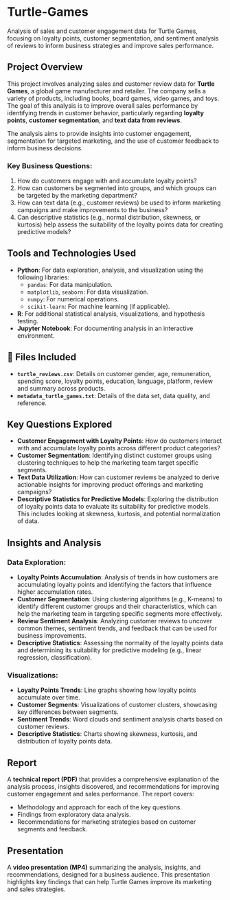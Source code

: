 # Turtle-Games
Analysis of sales and customer engagement data for Turtle Games, focusing on loyalty points, customer segmentation, and sentiment analysis of reviews to inform business strategies and improve sales performance.

## Project Overview
This project involves analyzing sales and customer review data for **Turtle Games**, a global game manufacturer and retailer. The company sells a variety of products, including books, board games, video games, and toys. The goal of this analysis is to improve overall sales performance by identifying trends in customer behavior, particularly regarding **loyalty points**, **customer segmentation**, and **text data from reviews**.

The analysis aims to provide insights into customer engagement, segmentation for targeted marketing, and the use of customer feedback to inform business decisions.

### Key Business Questions:
1. How do customers engage with and accumulate loyalty points?
2. How can customers be segmented into groups, and which groups can be targeted by the marketing department?
3. How can text data (e.g., customer reviews) be used to inform marketing campaigns and make improvements to the business?
4. Can descriptive statistics (e.g., normal distribution, skewness, or kurtosis) help assess the suitability of the loyalty points data for creating predictive models?

## Tools and Technologies Used
- **Python**: For data exploration, analysis, and visualization using the following libraries:
  - `pandas`: For data manipulation.
  - `matplotlib`, `seaborn`: For data visualization.
  - `numpy`: For numerical operations.
  - `scikit-learn`: For machine learning (if applicable).
- **R**: For additional statistical analysis, visualizations, and hypothesis testing.
- **Jupyter Notebook**: For documenting analysis in an interactive environment.

## 📁 Files Included
- **`turtle_reviews.csv`**: Details on customer gender, age, remuneration, spending score, loyalty points, education, language, platform, review and summary across products.
- **`metadata_turtle_games.txt`**: Details of the data set, data quality, and reference.

## Key Questions Explored
- **Customer Engagement with Loyalty Points**: How do customers interact with and accumulate loyalty points across different product categories?
- **Customer Segmentation**: Identifying distinct customer groups using clustering techniques to help the marketing team target specific segments.
- **Text Data Utilization**: How can customer reviews be analyzed to derive actionable insights for improving product offerings and marketing campaigns?
- **Descriptive Statistics for Predictive Models**: Exploring the distribution of loyalty points data to evaluate its suitability for predictive models. This includes looking at skewness, kurtosis, and potential normalization of data.

## Insights and Analysis
### Data Exploration:
- **Loyalty Points Accumulation**: Analysis of trends in how customers are accumulating loyalty points and identifying the factors that influence higher accumulation rates.
- **Customer Segmentation**: Using clustering algorithms (e.g., K-means) to identify different customer groups and their characteristics, which can help the marketing team in targeting specific segments more effectively.
- **Review Sentiment Analysis**: Analyzing customer reviews to uncover common themes, sentiment trends, and feedback that can be used for business improvements.
- **Descriptive Statistics**: Assessing the normality of the loyalty points data and determining its suitability for predictive modeling (e.g., linear regression, classification).

### Visualizations:
- **Loyalty Points Trends**: Line graphs showing how loyalty points accumulate over time.
- **Customer Segments**: Visualizations of customer clusters, showcasing key differences between segments.
- **Sentiment Trends**: Word clouds and sentiment analysis charts based on customer reviews.
- **Descriptive Statistics**: Charts showing skewness, kurtosis, and distribution of loyalty points data.

## Report
A **technical report (PDF)** that provides a comprehensive explanation of the analysis process, insights discovered, and recommendations for improving customer engagement and sales performance. The report covers:
- Methodology and approach for each of the key questions.
- Findings from exploratory data analysis.
- Recommendations for marketing strategies based on customer segments and feedback.

## Presentation
A **video presentation (MP4)** summarizing the analysis, insights, and recommendations, designed for a business audience. This presentation highlights key findings that can help Turtle Games improve its marketing and sales strategies.
